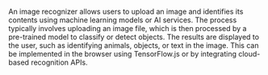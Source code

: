 An image recognizer allows users to upload an image and identifies its contents using machine learning models or AI services. The process typically involves uploading an image file, which is then processed by a pre-trained model to classify or detect objects. The results are displayed to the user, such as identifying animals, objects, or text in the image. This can be implemented in the browser using TensorFlow.js or by integrating cloud-based recognition APIs.
